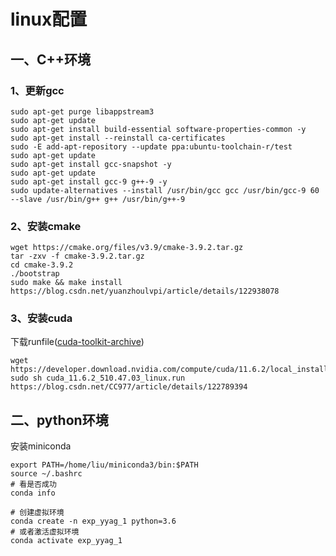 # linux配置

## 一、C++环境

### 1、更新gcc

```shell
sudo apt-get purge libappstream3
sudo apt-get update
sudo apt-get install build-essential software-properties-common -y
sudo apt-get install --reinstall ca-certificates
sudo -E add-apt-repository --update ppa:ubuntu-toolchain-r/test
sudo apt-get update
sudo apt-get install gcc-snapshot -y
sudo apt-get update
sudo apt-get install gcc-9 g++-9 -y
sudo update-alternatives --install /usr/bin/gcc gcc /usr/bin/gcc-9 60 --slave /usr/bin/g++ g++ /usr/bin/g++-9
```

### 2、安装cmake

```shell
wget https://cmake.org/files/v3.9/cmake-3.9.2.tar.gz
tar -zxv -f cmake-3.9.2.tar.gz
cd cmake-3.9.2
./bootstrap
sudo make && make install
https://blog.csdn.net/yuanzhoulvpi/article/details/122938078
```

### 3、安装cuda

下载runfile([cuda-toolkit-archive](https://developer.nvidia.com/cuda-toolkit-archive))

```shell
wget https://developer.download.nvidia.com/compute/cuda/11.6.2/local_installers/cuda_11.6.2_510.47.03_linux.run
sudo sh cuda_11.6.2_510.47.03_linux.run
https://blog.csdn.net/CC977/article/details/122789394
```





## 二、python环境

安装miniconda

```text
export PATH=/home/liu/miniconda3/bin:$PATH
source ~/.bashrc
# 看是否成功
conda info

# 创建虚拟环境
conda create -n exp_yyag_1 python=3.6
# 或者激活虚拟环境
conda activate exp_yyag_1
```

